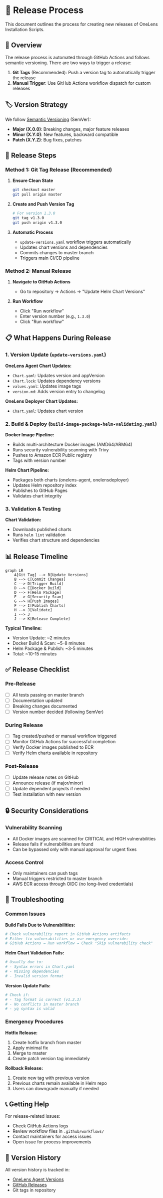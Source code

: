 # 📖 Release Process

This document outlines the process for creating new releases of OneLens Installation Scripts.

## 🔄 Overview

The release process is automated through GitHub Actions and follows semantic versioning. There are two ways to trigger a release:

1. **Git Tags** (Recommended): Push a version tag to automatically trigger the release
2. **Manual Trigger**: Use GitHub Actions workflow dispatch for custom releases

## 🏷️ Version Strategy

We follow [Semantic Versioning](https://semver.org/) (SemVer):

- **Major (X.0.0)**: Breaking changes, major feature releases
- **Minor (X.Y.0)**: New features, backward compatible
- **Patch (X.Y.Z)**: Bug fixes, patches

## 🚀 Release Steps

### Method 1: Git Tag Release (Recommended)

1. **Ensure Clean State**
   ```bash
   git checkout master
   git pull origin master
   ```

2. **Create and Push Version Tag**
   ```bash
   # For version 1.3.0
   git tag v1.3.0
   git push origin v1.3.0
   ```

3. **Automatic Process**
   - `update-versions.yaml` workflow triggers automatically
   - Updates chart versions and dependencies
   - Commits changes to master branch
   - Triggers main CI/CD pipeline

### Method 2: Manual Release

1. **Navigate to GitHub Actions**
   - Go to repository → Actions → "Update Helm Chart Versions"

2. **Run Workflow**
   - Click "Run workflow"
   - Enter version number (e.g., `1.3.0`)
   - Click "Run workflow"

## 📋 What Happens During Release

### 1. Version Update (`update-versions.yaml`)

**OneLens Agent Chart Updates:**
- `Chart.yaml`: Updates version and appVersion
- `Chart.lock`: Updates dependency versions
- `values.yaml`: Updates image tags
- `version.md`: Adds version entry to changelog

**OneLens Deployer Chart Updates:**
- `Chart.yaml`: Updates chart version

### 2. Build & Deploy (`build-image-package-helm-validating.yaml`)

**Docker Image Pipeline:**
- Builds multi-architecture Docker images (AMD64/ARM64)
- Runs security vulnerability scanning with Trivy
- Pushes to Amazon ECR Public registry
- Tags with version number

**Helm Chart Pipeline:**
- Packages both charts (onelens-agent, onelensdeployer)
- Updates Helm repository index
- Publishes to GitHub Pages
- Validates chart integrity

### 3. Validation & Testing

**Chart Validation:**
- Downloads published charts
- Runs `helm lint` validation
- Verifies chart structure and dependencies

## 📊 Release Timeline

```mermaid
graph LR
    A[Git Tag] --> B[Update Versions]
    B --> C[Commit Changes]
    C --> D[Trigger Build]
    D --> E[Docker Build]
    D --> F[Helm Package]
    E --> G[Security Scan]
    G --> H[Push Images]
    F --> I[Publish Charts]
    H --> J[Validate]
    I --> J
    J --> K[Release Complete]
```

**Typical Timeline:**
- Version Update: ~2 minutes
- Docker Build & Scan: ~5-8 minutes
- Helm Package & Publish: ~3-5 minutes
- Total: ~10-15 minutes

## ✅ Release Checklist

### Pre-Release
- [ ] All tests passing on master branch
- [ ] Documentation updated
- [ ] Breaking changes documented
- [ ] Version number decided (following SemVer)

### During Release
- [ ] Tag created/pushed or manual workflow triggered
- [ ] Monitor GitHub Actions for successful completion
- [ ] Verify Docker images published to ECR
- [ ] Verify Helm charts available in repository

### Post-Release
- [ ] Update release notes on GitHub
- [ ] Announce release (if major/minor)
- [ ] Update dependent projects if needed
- [ ] Test installation with new version

## 🔒 Security Considerations

### Vulnerability Scanning
- All Docker images are scanned for CRITICAL and HIGH vulnerabilities
- Release fails if vulnerabilities are found
- Can be bypassed only with manual approval for urgent fixes

### Access Control
- Only maintainers can push tags
- Manual triggers restricted to master branch
- AWS ECR access through OIDC (no long-lived credentials)

## 🐛 Troubleshooting

### Common Issues

**Build Fails Due to Vulnerabilities:**
```bash
# Check vulnerability report in GitHub Actions artifacts
# Either fix vulnerabilities or use emergency override:
# GitHub Actions → Run workflow → Check "Skip vulnerability check"
```

**Helm Chart Validation Fails:**
```bash
# Usually due to:
# - Syntax errors in Chart.yaml
# - Missing dependencies
# - Invalid version format
```

**Version Update Fails:**
```bash
# Check if:
# - Tag format is correct (v1.2.3)
# - No conflicts in master branch
# - yq syntax is valid
```

### Emergency Procedures

**Hotfix Release:**
1. Create hotfix branch from master
2. Apply minimal fix
3. Merge to master
4. Create patch version tag immediately

**Rollback Release:**
1. Create new tag with previous version
2. Previous charts remain available in Helm repo
3. Users can downgrade manually if needed

## 📞 Getting Help

For release-related issues:
- Check GitHub Actions logs
- Review workflow files in `.github/workflows/`
- Contact maintainers for access issues
- Open issue for process improvements

## 📝 Version History

All version history is tracked in:
- [OneLens Agent Versions](../charts/onelens-agent/version.md)
- [GitHub Releases](https://github.com/astuto-ai/onelens-installation-scripts/releases)
- Git tags in repository 